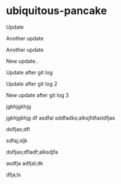 # ubiquitous-pancake

Update

Another update

Another update

New update..

Update after git log

Update after git log 2


New update after git log 3


jgkhjgkhjg

jgkhjgkhjg
df
asdfal
sddfadks;alksjfdfasldfjas


dslfjas;dfl

sdfaj;sljk

dslfjas;dfladf;alksdjfa

asdfja
adfjal;dk

dfja;ls
